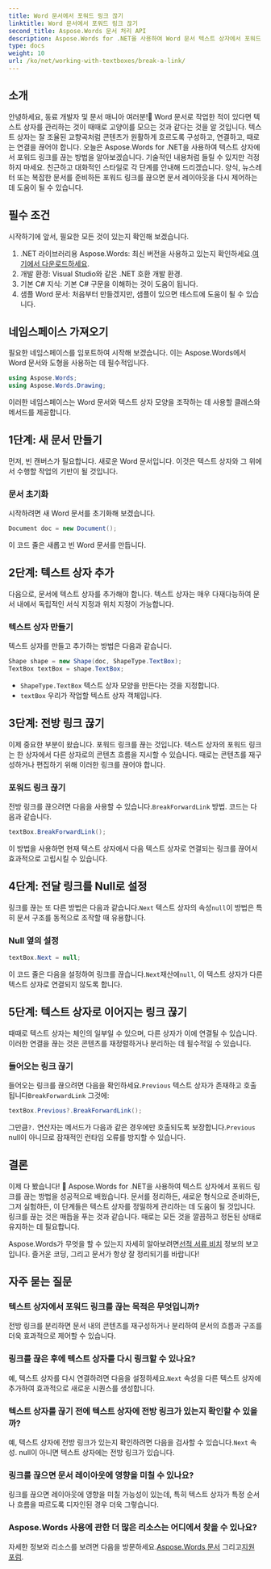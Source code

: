 ```yaml
---
title: Word 문서에서 포워드 링크 끊기
linktitle: Word 문서에서 포워드 링크 끊기
second_title: Aspose.Words 문서 처리 API
description: Aspose.Words for .NET을 사용하여 Word 문서 텍스트 상자에서 포워드 링크를 끊는 방법을 알아보세요. 보다 원활한 문서 관리 경험을 위해 가이드를 따르세요.
type: docs
weight: 10
url: /ko/net/working-with-textboxes/break-a-link/
---
```


## 소개

안녕하세요, 동료 개발자 및 문서 매니아 여러분!🌟 Word 문서로 작업한 적이 있다면 텍스트 상자를 관리하는 것이 때때로 고양이를 모으는 것과 같다는 것을 알 것입니다. 텍스트 상자는 잘 조율된 교향곡처럼 콘텐츠가 원활하게 흐르도록 구성하고, 연결하고, 때로는 연결을 끊어야 합니다. 오늘은 Aspose.Words for .NET을 사용하여 텍스트 상자에서 포워드 링크를 끊는 방법을 알아보겠습니다. 기술적인 내용처럼 들릴 수 있지만 걱정하지 마세요. 친근하고 대화적인 스타일로 각 단계를 안내해 드리겠습니다. 양식, 뉴스레터 또는 복잡한 문서를 준비하든 포워드 링크를 끊으면 문서 레이아웃을 다시 제어하는 데 도움이 될 수 있습니다.

## 필수 조건

시작하기에 앞서, 필요한 모든 것이 있는지 확인해 보겠습니다.

1.  .NET 라이브러리용 Aspose.Words: 최신 버전을 사용하고 있는지 확인하세요.[여기에서 다운로드하세요](https://releases.aspose.com/words/net/).
2. 개발 환경: Visual Studio와 같은 .NET 호환 개발 환경.
3. 기본 C# 지식: 기본 C# 구문을 이해하는 것이 도움이 됩니다.
4. 샘플 Word 문서: 처음부터 만들겠지만, 샘플이 있으면 테스트에 도움이 될 수 있습니다.

## 네임스페이스 가져오기

필요한 네임스페이스를 임포트하여 시작해 보겠습니다. 이는 Aspose.Words에서 Word 문서와 도형을 사용하는 데 필수적입니다.

```csharp
using Aspose.Words;
using Aspose.Words.Drawing;
```

이러한 네임스페이스는 Word 문서와 텍스트 상자 모양을 조작하는 데 사용할 클래스와 메서드를 제공합니다.

## 1단계: 새 문서 만들기

먼저, 빈 캔버스가 필요합니다. 새로운 Word 문서입니다. 이것은 텍스트 상자와 그 위에서 수행할 작업의 기반이 될 것입니다.

### 문서 초기화

시작하려면 새 Word 문서를 초기화해 보겠습니다.

```csharp
Document doc = new Document();
```

이 코드 줄은 새롭고 빈 Word 문서를 만듭니다.

## 2단계: 텍스트 상자 추가

다음으로, 문서에 텍스트 상자를 추가해야 합니다. 텍스트 상자는 매우 다재다능하여 문서 내에서 독립적인 서식 지정과 위치 지정이 가능합니다.

### 텍스트 상자 만들기

텍스트 상자를 만들고 추가하는 방법은 다음과 같습니다.

```csharp
Shape shape = new Shape(doc, ShapeType.TextBox);
TextBox textBox = shape.TextBox;
```

- `ShapeType.TextBox` 텍스트 상자 모양을 만든다는 것을 지정합니다.
- `textBox` 우리가 작업할 텍스트 상자 객체입니다.

## 3단계: 전방 링크 끊기

이제 중요한 부분이 왔습니다. 포워드 링크를 끊는 것입니다. 텍스트 상자의 포워드 링크는 한 상자에서 다른 상자로의 콘텐츠 흐름을 지시할 수 있습니다. 때로는 콘텐츠를 재구성하거나 편집하기 위해 이러한 링크를 끊어야 합니다.

### 포워드 링크 끊기

 전방 링크를 끊으려면 다음을 사용할 수 있습니다.`BreakForwardLink` 방법. 코드는 다음과 같습니다.

```csharp
textBox.BreakForwardLink();
```

이 방법을 사용하면 현재 텍스트 상자에서 다음 텍스트 상자로 연결되는 링크를 끊어서 효과적으로 고립시킬 수 있습니다.

## 4단계: 전달 링크를 Null로 설정

 링크를 끊는 또 다른 방법은 다음과 같습니다.`Next` 텍스트 상자의 속성`null`이 방법은 특히 문서 구조를 동적으로 조작할 때 유용합니다.

### Null 옆의 설정

```csharp
textBox.Next = null;
```

 이 코드 줄은 다음을 설정하여 링크를 끊습니다.`Next`재산에`null`, 이 텍스트 상자가 다른 텍스트 상자로 연결되지 않도록 합니다.

## 5단계: 텍스트 상자로 이어지는 링크 끊기

때때로 텍스트 상자는 체인의 일부일 수 있으며, 다른 상자가 이에 연결될 수 있습니다. 이러한 연결을 끊는 것은 콘텐츠를 재정렬하거나 분리하는 데 필수적일 수 있습니다.

### 들어오는 링크 끊기

 들어오는 링크를 끊으려면 다음을 확인하세요.`Previous` 텍스트 상자가 존재하고 호출됩니다`BreakForwardLink` 그것에:

```csharp
textBox.Previous?.BreakForwardLink();
```

그만큼`?.` 연산자는 메서드가 다음과 같은 경우에만 호출되도록 보장합니다.`Previous` null이 아니므로 잠재적인 런타임 오류를 방지할 수 있습니다.

## 결론

이제 다 봤습니다! 🎉 Aspose.Words for .NET을 사용하여 텍스트 상자에서 포워드 링크를 끊는 방법을 성공적으로 배웠습니다. 문서를 정리하든, 새로운 형식으로 준비하든, 그저 실험하든, 이 단계들은 텍스트 상자를 정밀하게 관리하는 데 도움이 될 것입니다. 링크를 끊는 것은 매듭을 푸는 것과 같습니다. 때로는 모든 것을 깔끔하고 정돈된 상태로 유지하는 데 필요합니다. 

 Aspose.Words가 무엇을 할 수 있는지 자세히 알아보려면[선적 서류 비치](https://reference.aspose.com/words/net/) 정보의 보고입니다. 즐거운 코딩, 그리고 문서가 항상 잘 정리되기를 바랍니다!

## 자주 묻는 질문

### 텍스트 상자에서 포워드 링크를 끊는 목적은 무엇입니까?

전방 링크를 분리하면 문서 내의 콘텐츠를 재구성하거나 분리하여 문서의 흐름과 구조를 더욱 효과적으로 제어할 수 있습니다.

### 링크를 끊은 후에 텍스트 상자를 다시 링크할 수 있나요?

 예, 텍스트 상자를 다시 연결하려면 다음을 설정하세요.`Next` 속성을 다른 텍스트 상자에 추가하여 효과적으로 새로운 시퀀스를 생성합니다.

### 텍스트 상자를 끊기 전에 텍스트 상자에 전방 링크가 있는지 확인할 수 있을까?

 예, 텍스트 상자에 전방 링크가 있는지 확인하려면 다음을 검사할 수 있습니다.`Next` 속성. null이 아니면 텍스트 상자에는 전방 링크가 있습니다.

### 링크를 끊으면 문서 레이아웃에 영향을 미칠 수 있나요?

링크를 끊으면 레이아웃에 영향을 미칠 가능성이 있는데, 특히 텍스트 상자가 특정 순서나 흐름을 따르도록 디자인된 경우 더욱 그렇습니다.

### Aspose.Words 사용에 관한 더 많은 리소스는 어디에서 찾을 수 있나요?

 자세한 정보와 리소스를 보려면 다음을 방문하세요.[Aspose.Words 문서](https://reference.aspose.com/words/net/) 그리고[지원 포럼](https://forum.aspose.com/c/words/8).